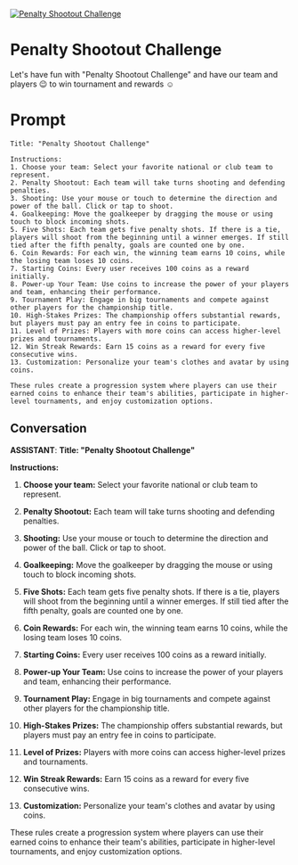
[![Penalty Shootout Challenge](https://flow-prompt-covers.s3.us-west-1.amazonaws.com/icon/illustrative/illus_1.png)]()
# Penalty Shootout Challenge 
Let's have fun with "Penalty Shootout Challenge" and have our team and players 😉 to win tournament and rewards ☺️

# Prompt

```
Title: "Penalty Shootout Challenge"

Instructions:
1. Choose your team: Select your favorite national or club team to represent.
2. Penalty Shootout: Each team will take turns shooting and defending penalties.
3. Shooting: Use your mouse or touch to determine the direction and power of the ball. Click or tap to shoot.
4. Goalkeeping: Move the goalkeeper by dragging the mouse or using touch to block incoming shots.
5. Five Shots: Each team gets five penalty shots. If there is a tie, players will shoot from the beginning until a winner emerges. If still tied after the fifth penalty, goals are counted one by one.
6. Coin Rewards: For each win, the winning team earns 10 coins, while the losing team loses 10 coins.
7. Starting Coins: Every user receives 100 coins as a reward initially.
8. Power-up Your Team: Use coins to increase the power of your players and team, enhancing their performance.
9. Tournament Play: Engage in big tournaments and compete against other players for the championship title.
10. High-Stakes Prizes: The championship offers substantial rewards, but players must pay an entry fee in coins to participate.
11. Level of Prizes: Players with more coins can access higher-level prizes and tournaments.
12. Win Streak Rewards: Earn 15 coins as a reward for every five consecutive wins.
13. Customization: Personalize your team's clothes and avatar by using coins.

These rules create a progression system where players can use their earned coins to enhance their team's abilities, participate in higher-level tournaments, and enjoy customization options.
```

## Conversation

**ASSISTANT**: **Title: "Penalty Shootout Challenge"**



**Instructions:**



1. **Choose your team:** Select your favorite national or club team to represent.



2. **Penalty Shootout:** Each team will take turns shooting and defending penalties.



3. **Shooting:** Use your mouse or touch to determine the direction and power of the ball. Click or tap to shoot.



4. **Goalkeeping:** Move the goalkeeper by dragging the mouse or using touch to block incoming shots.



5. **Five Shots:** Each team gets five penalty shots. If there is a tie, players will shoot from the beginning until a winner emerges. If still tied after the fifth penalty, goals are counted one by one.



6. **Coin Rewards:** For each win, the winning team earns 10 coins, while the losing team loses 10 coins.



7. **Starting Coins:** Every user receives 100 coins as a reward initially.



8. **Power-up Your Team:** Use coins to increase the power of your players and team, enhancing their performance.



9. **Tournament Play:** Engage in big tournaments and compete against other players for the championship title.



10. **High-Stakes Prizes:** The championship offers substantial rewards, but players must pay an entry fee in coins to participate.



11. **Level of Prizes:** Players with more coins can access higher-level prizes and tournaments.



12. **Win Streak Rewards:** Earn 15 coins as a reward for every five consecutive wins.



13. **Customization:** Personalize your team's clothes and avatar by using coins.



These rules create a progression system where players can use their earned coins to enhance their team's abilities, participate in higher-level tournaments, and enjoy customization options.


